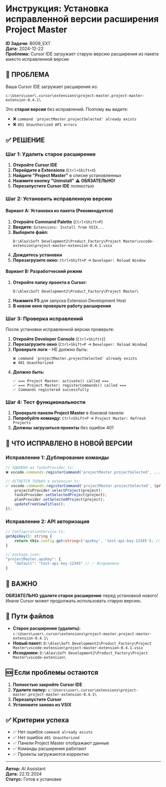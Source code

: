 # Инструкция: Установка исправленной версии расширения Project Master

**ID Задачи:** B009_EXT  
**Дата:** 2024-12-22  
**Проблема:** Cursor IDE загружает старую версию расширения из пакета вместо исправленной версии

## 🚨 **ПРОБЛЕМА**

Ваша Cursor IDE загружает расширение из:
```
c:\Users\user\.cursor\extensions\project-master.project-master-extension-0.4.1\
```

Это **старая версия** без исправлений. Поэтому вы видите:
- ❌ `command 'projectMaster.projectSelected' already exists`
- ❌ `401 Unauthorized API errors`

## ✅ **РЕШЕНИЕ**

### **Шаг 1: Удалить старое расширение**

1. **Откройте Cursor IDE**
2. **Перейдите в Extensions** (`Ctrl+Shift+X`)
3. **Найдите "Project Master"** в списке установленных
4. **Нажмите кнопку "Uninstall"** ⚠️ **ОБЯЗАТЕЛЬНО!**
5. **Перезапустите Cursor IDE** полностью

### **Шаг 2: Установить исправленную версию**

#### **Вариант A: Установка из пакета (Рекомендуется)**

1. **Откройте Command Palette** (`Ctrl+Shift+P`)
2. **Введите:** `Extensions: Install from VSIX...`
3. **Выберите файл:** 
   ```
   D:\Alex\Soft Development2\Product_Factory\Project Master\vscode-extension\project-master-extension-0.4.1.vsix
   ```
4. **Дождитесь установки**
5. **Перезагрузите окно:** `Ctrl+Shift+P` → `Developer: Reload Window`

#### **Вариант B: Разработческий режим**

1. **Откройте папку проекта в Cursor:**
   ```
   D:\Alex\Soft Development2\Product_Factory\Project Master\
   ```
2. **Нажмите F5** для запуска Extension Development Host
3. **В новом окне проверьте работу расширения**

### **Шаг 3: Проверка исправлений**

После установки исправленной версии проверьте:

1. **Откройте Developer Console** (`Ctrl+Shift+I`)
2. **Перезагрузите окно** (`Ctrl+Shift+P` → `Developer: Reload Window`)
3. **Проверьте логи** - НЕ должно быть:
   ```
   ❌ command 'projectMaster.projectSelected' already exists
   ❌ 401 Unauthorized
   ```
4. **Должно быть:**
   ```
   ✅ === Project Master: activate() called ===
   ✅ === Project Master: registerCommands() called ===
   ✅ Commands registered successfully
   ```

### **Шаг 4: Тест функциональности**

1. **Проверьте панели Project Master** в боковой панели
2. **Попробуйте команду:** `Ctrl+Shift+P` → `Project Master: Refresh Projects`
3. **Должны загрузиться проекты** без ошибок 401

## 🔧 **ЧТО ИСПРАВЛЕНО В НОВОЙ ВЕРСИИ**

### Исправление 1: Дублирование команды
```typescript
// УДАЛЕНО из TasksProvider.ts:
❌ vscode.commands.registerCommand('projectMaster.projectSelected', ...)

// ОСТАЕТСЯ ТОЛЬКО в extension.ts:
✅ vscode.commands.registerCommand('projectMaster.projectSelected', (project) => {
    projectsProvider.selectProject(project);
    tasksProvider.setSelectedProject(project);  
    planProvider.setSelectedProject(project);
    updateTreeViewTitles();
});
```

### Исправление 2: API авторизация
```typescript
// ConfigurationService.ts:
getApiKey(): string {
    return this.config.get<string>('apiKey', 'test-api-key-12345'); // ✅ Исправлено
}

// package.json:
"projectMaster.apiKey": {
    "default": "test-api-key-12345" // ✅ Исправлено
}
```

## 🚨 **ВАЖНО**

**ОБЯЗАТЕЛЬНО удалите старое расширение** перед установкой нового! Иначе Cursor может продолжать использовать старую версию.

## 📍 **Пути файлов**

- **Старое расширение (удалить):** `c:\Users\user\.cursor\extensions\project-master.project-master-extension-0.4.1\`
- **Новый пакет:** `D:\Alex\Soft Development2\Product_Factory\Project Master\vscode-extension\project-master-extension-0.4.1.vsix`
- **Исходники:** `D:\Alex\Soft Development2\Product_Factory\Project Master\vscode-extension\`

## 🆘 **Если проблемы остаются**

1. **Полностью закройте Cursor IDE**
2. **Удалите папку:** `c:\Users\user\.cursor\extensions\project-master.project-master-extension-0.4.1\`
3. **Перезапустите Cursor**
4. **Установите заново из VSIX**

## ✅ **Критерии успеха**

- ✅ Нет ошибок `command already exists`
- ✅ Нет ошибок `401 Unauthorized`  
- ✅ Панели Project Master отображают данные
- ✅ Команды расширения работают
- ✅ Проекты загружаются корректно

---

**Автор:** AI Assistant  
**Дата:** 22.12.2024  
**Статус:** Готов к установке 